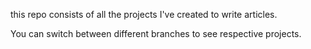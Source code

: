 this repo consists of all the projects I've created to write articles.

You can switch between different branches to see respective projects.
